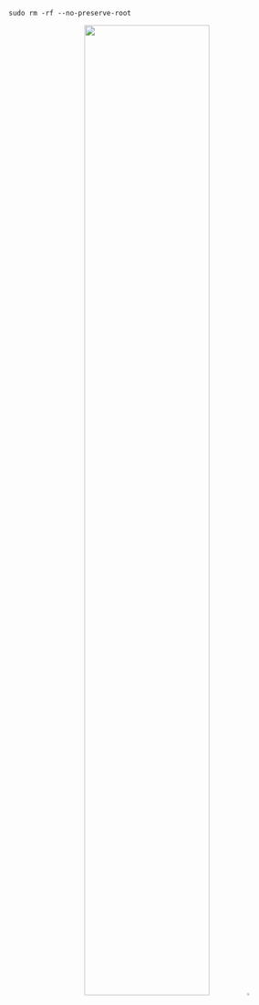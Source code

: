 
```code
sudo rm -rf --no-preserve-root
```




<div align="center">
  <picture>
    <source media="(prefers-color-scheme: dark)" srcset="http://github-profile-summary-cards.vercel.app/api/cards/profile-details?username=neoarz&theme=github_dark" />
    <img src="http://github-profile-summary-cards.vercel.app/api/cards/profile-details?username=neoarz&theme=github" width="66%" />
  </picture>
  
  <picture>
    <source media="(prefers-color-scheme: dark)" srcset="http://github-profile-summary-cards.vercel.app/api/cards/repos-per-language?username=neoarz&theme=github_dark" />
    <img src="http://github-profile-summary-cards.vercel.app/api/cards/repos-per-language?username=neoarz&theme=github" width="3%" />
  </picture>
</div>
